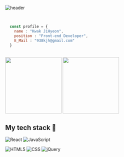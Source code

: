 ![header](https://capsule-render.vercel.app/api?type=waving&color=auto&height=150&section=header&text=Hello,World!&fontSize=30)

<br>

```javascript
  const profile = {
    name : "Kwak JiHyeon",
    position : "Front-end Developer",
    E_Mail : "938kjh@gmail.com"
  }
```

<br>


<img height="180em" src="https://github-readme-stats-eight-theta.vercel.app/api?username=938938&show_icons=true&include_all_commits=true&count_private=true"/>
<img height="180em" src="https://github-readme-stats-eight-theta.vercel.app/api/top-langs/?username=938938&layout=compact&langs_count=8"/>


## My tech stack :notebook_with_decorative_cover:

![React](https://img.shields.io/badge/-React-61DAFB?style=for-the-badge&logo=React&logoColor=000000)
![JavaScript](https://img.shields.io/badge/-JavaScript-F7DF1E?style=for-the-badge&logo=JavaScript&logoColor=000000)

![HTML5](https://img.shields.io/badge/-HTML-E34F26?style=for-the-badge&logo=html5&logoColor=ffffff)
![CSS](https://img.shields.io/badge/-CSS-1572B6?style=for-the-badge&logo=CSS3&logoColor=ffffff)
![jQuery](https://img.shields.io/badge/-jQuery-0769AD?style=for-the-badge&logo=jQuery&logoColor=ffffff)

<br>

